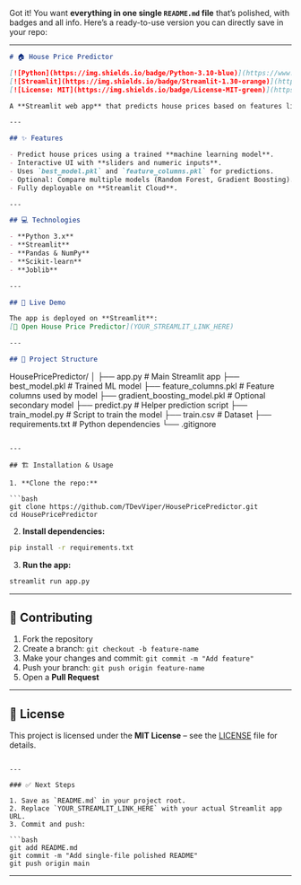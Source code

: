 Got it! You want **everything in one single `README.md` file** that’s polished, with badges and all info. Here’s a ready-to-use version you can directly save in your repo:

---

```markdown
# 🏠 House Price Predictor

[![Python](https://img.shields.io/badge/Python-3.10-blue)](https://www.python.org/)
[![Streamlit](https://img.shields.io/badge/Streamlit-1.30-orange)](https://streamlit.io/)
[![License: MIT](https://img.shields.io/badge/License-MIT-green)](https://opensource.org/licenses/MIT)

A **Streamlit web app** that predicts house prices based on features like lot area, bedrooms, bathrooms, garage size, and overall quality. Built using Python and scikit-learn.

---

## ✨ Features

- Predict house prices using a trained **machine learning model**.  
- Interactive UI with **sliders and numeric inputs**.  
- Uses `best_model.pkl` and `feature_columns.pkl` for predictions.  
- Optional: Compare multiple models (Random Forest, Gradient Boosting).  
- Fully deployable on **Streamlit Cloud**.  

---

## 💻 Technologies

- **Python 3.x**  
- **Streamlit**  
- **Pandas & NumPy**  
- **Scikit-learn**  
- **Joblib**  

---

## 🚀 Live Demo

The app is deployed on **Streamlit**:  
[🔗 Open House Price Predictor](YOUR_STREAMLIT_LINK_HERE)  

---

## 📂 Project Structure

```

HousePricePredictor/
│
├── app.py                 # Main Streamlit app
├── best_model.pkl         # Trained ML model
├── feature_columns.pkl    # Feature columns used by model
├── gradient_boosting_model.pkl  # Optional secondary model
├── predict.py             # Helper prediction script
├── train_model.py         # Script to train the model
├── train.csv              # Dataset
├── requirements.txt       # Python dependencies
└── .gitignore

````

---

## 🏗️ Installation & Usage

1. **Clone the repo:**

```bash
git clone https://github.com/TDevViper/HousePricePredictor.git
cd HousePricePredictor
````

2. **Install dependencies:**

```bash
pip install -r requirements.txt
```

3. **Run the app:**

```bash
streamlit run app.py
```

---

## 🤝 Contributing

1. Fork the repository
2. Create a branch: `git checkout -b feature-name`
3. Make your changes and commit: `git commit -m "Add feature"`
4. Push your branch: `git push origin feature-name`
5. Open a **Pull Request**

---

## 📄 License

This project is licensed under the **MIT License** – see the [LICENSE](LICENSE) file for details.

````

---

### ✅ Next Steps

1. Save as `README.md` in your project root.  
2. Replace `YOUR_STREAMLIT_LINK_HERE` with your actual Streamlit app URL.  
3. Commit and push:

```bash
git add README.md
git commit -m "Add single-file polished README"
git push origin main
````

---
